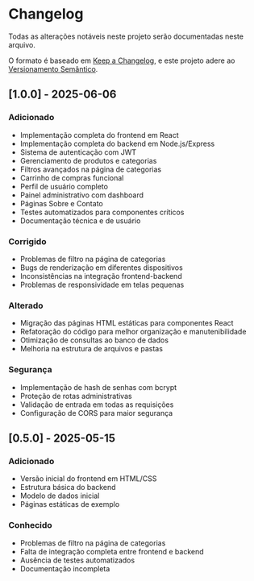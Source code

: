 # Changelog

Todas as alterações notáveis neste projeto serão documentadas neste arquivo.

O formato é baseado em [Keep a Changelog](https://keepachangelog.com/pt-BR/1.0.0/),
e este projeto adere ao [Versionamento Semântico](https://semver.org/lang/pt-BR/).

## [1.0.0] - 2025-06-06

### Adicionado
- Implementação completa do frontend em React
- Implementação completa do backend em Node.js/Express
- Sistema de autenticação com JWT
- Gerenciamento de produtos e categorias
- Filtros avançados na página de categorias
- Carrinho de compras funcional
- Perfil de usuário completo
- Painel administrativo com dashboard
- Páginas Sobre e Contato
- Testes automatizados para componentes críticos
- Documentação técnica e de usuário

### Corrigido
- Problemas de filtro na página de categorias
- Bugs de renderização em diferentes dispositivos
- Inconsistências na integração frontend-backend
- Problemas de responsividade em telas pequenas

### Alterado
- Migração das páginas HTML estáticas para componentes React
- Refatoração do código para melhor organização e manutenibilidade
- Otimização de consultas ao banco de dados
- Melhoria na estrutura de arquivos e pastas

### Segurança
- Implementação de hash de senhas com bcrypt
- Proteção de rotas administrativas
- Validação de entrada em todas as requisições
- Configuração de CORS para maior segurança

## [0.5.0] - 2025-05-15

### Adicionado
- Versão inicial do frontend em HTML/CSS
- Estrutura básica do backend
- Modelo de dados inicial
- Páginas estáticas de exemplo

### Conhecido
- Problemas de filtro na página de categorias
- Falta de integração completa entre frontend e backend
- Ausência de testes automatizados
- Documentação incompleta

